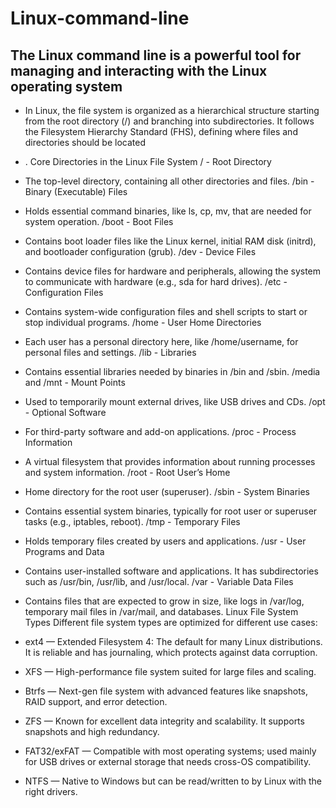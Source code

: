 # Linux-command-line
## The Linux command line is a powerful tool for managing and interacting with the Linux operating system
- In Linux, the file system is organized as a hierarchical structure starting from the root directory (/) and branching into subdirectories. It follows the Filesystem Hierarchy Standard (FHS), defining where files and directories should be located

- . Core Directories in the Linux File System
/ - Root Directory

- The top-level directory, containing all other directories and files.
/bin - Binary (Executable) Files

- Holds essential command binaries, like ls, cp, mv, that are needed for system operation.
/boot - Boot Files

- Contains boot loader files like the Linux kernel, initial RAM disk (initrd), and bootloader configuration (grub).
/dev - Device Files

- Contains device files for hardware and peripherals, allowing the system to communicate with hardware (e.g., sda for hard drives).
/etc - Configuration Files

- Contains system-wide configuration files and shell scripts to start or stop individual programs.
/home - User Home Directories

- Each user has a personal directory here, like /home/username, for personal files and settings.
/lib - Libraries

- Contains essential libraries needed by binaries in /bin and /sbin.
/media and /mnt - Mount Points

- Used to temporarily mount external drives, like USB drives and CDs.
/opt - Optional Software

- For third-party software and add-on applications.
/proc - Process Information

- A virtual filesystem that provides information about running processes and system information.
/root - Root User’s Home

- Home directory for the root user (superuser).
/sbin - System Binaries

- Contains essential system binaries, typically for root user or superuser tasks (e.g., iptables, reboot).
/tmp - Temporary Files

- Holds temporary files created by users and applications.
/usr - User Programs and Data

- Contains user-installed software and applications. It has subdirectories such as /usr/bin, /usr/lib, and /usr/local.
/var - Variable Data Files

- Contains files that are expected to grow in size, like logs in /var/log, temporary mail files in /var/mail, and databases.
Linux File System Types
Different file system types are optimized for different use cases:

- ext4 — Extended Filesystem 4: The default for many Linux distributions. It is reliable and has journaling, which protects against data corruption.

- XFS — High-performance file system suited for large files and scaling.

- Btrfs — Next-gen file system with advanced features like snapshots, RAID support, and error detection.

- ZFS — Known for excellent data integrity and scalability. It supports snapshots and high redundancy.

- FAT32/exFAT — Compatible with most operating systems; used mainly for USB drives or external storage that needs cross-OS compatibility.

- NTFS — Native to Windows but can be read/written to by Linux with the right drivers.



